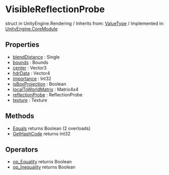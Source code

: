 # VisibleReflectionProbe
struct in UnityEngine.Rendering
 / Inherits from: <a href="https://docs.unity3d.com/6000.2/Documentation/ScriptReference/ValueType.html">ValueType</a> / Implemented in: <a href="https://docs.unity3d.com/6000.2/Documentation/ScriptReference/UnityEngine.CoreModule.html">UnityEngine.CoreModule</a>

## Properties
- <a href="https://docs.unity3d.com/6000.2/Documentation/ScriptReference/VisibleReflectionProbe-blendDistance.html">blendDistance</a> : Single
- <a href="https://docs.unity3d.com/6000.2/Documentation/ScriptReference/VisibleReflectionProbe-bounds.html">bounds</a> : Bounds
- <a href="https://docs.unity3d.com/6000.2/Documentation/ScriptReference/VisibleReflectionProbe-center.html">center</a> : Vector3
- <a href="https://docs.unity3d.com/6000.2/Documentation/ScriptReference/VisibleReflectionProbe-hdrData.html">hdrData</a> : Vector4
- <a href="https://docs.unity3d.com/6000.2/Documentation/ScriptReference/VisibleReflectionProbe-importance.html">importance</a> : Int32
- <a href="https://docs.unity3d.com/6000.2/Documentation/ScriptReference/VisibleReflectionProbe-isBoxProjection.html">isBoxProjection</a> : Boolean
- <a href="https://docs.unity3d.com/6000.2/Documentation/ScriptReference/VisibleReflectionProbe-localToWorldMatrix.html">localToWorldMatrix</a> : Matrix4x4
- <a href="https://docs.unity3d.com/6000.2/Documentation/ScriptReference/VisibleReflectionProbe-reflectionProbe.html">reflectionProbe</a> : ReflectionProbe
- <a href="https://docs.unity3d.com/6000.2/Documentation/ScriptReference/VisibleReflectionProbe-texture.html">texture</a> : Texture

## Methods
- <a href="https://docs.unity3d.com/6000.2/Documentation/ScriptReference/VisibleReflectionProbe.Equals.html">Equals</a> returns Boolean (2 overloads)
- <a href="https://docs.unity3d.com/6000.2/Documentation/ScriptReference/VisibleReflectionProbe.GetHashCode.html">GetHashCode</a> returns Int32

## Operators
- <a href="https://docs.unity3d.com/6000.2/Documentation/ScriptReference/VisibleReflectionProbe.op_Equality.html">op_Equality</a> returns Boolean
- <a href="https://docs.unity3d.com/6000.2/Documentation/ScriptReference/VisibleReflectionProbe.op_Inequality.html">op_Inequality</a> returns Boolean
